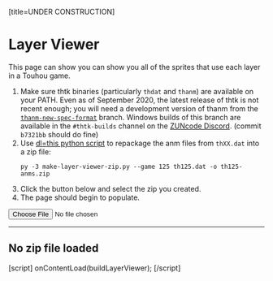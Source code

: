 [title=UNDER CONSTRUCTION]
# Layer Viewer

This page can show you can show you all of the sprites that use each layer in a Touhou game.

1. Make sure thtk binaries (particularly `thdat` and `thanm`) are available on your PATH.  Even as of September 2020, the latest release of thtk is not recent enough; you will need a development version of thanm from the [`thanm-new-spec-format`](https://github.com/thpatch/thtk/tree/thanm-new-spec-format) branch.  Windows builds of this branch are available in the `#thtk-builds` channel on the [ZUNcode Discord](https://discord.gg/fvPJvHJ). (commit `b7321bb` should do fine)
2. Use [dl=this python script](content/anm/make-layer-viewer-zip.py) to repackage the anm files from `thXX.dat` into a zip file:
   ```
   py -3 make-layer-viewer-zip.py --game 125 th125.dat -o th125-anms.zip
   ```
3. Click the button below and select the zip you created.
4. The page should begin to populate.


<input type='file' id='layer-viewer-file' accept='.zip'>

---

<h2 id='layer-viewer-status'>No zip file loaded</h2>

<div id='layer-viewer-error' style='display: none;'></div>

<div id='layer-viewer-output'></div>

[script]
onContentLoad(buildLayerViewer);
[/script]
